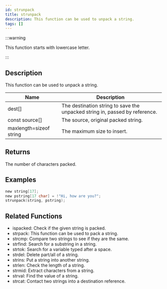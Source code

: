 ```yaml
---
id: strunpack
title: strunpack
description: This function can be used to unpack a string.
tags: []
---
```


:::warning

This function starts with lowercase letter.

:::

## Description

This function can be used to unpack a string.

| Name                    | Description                                                                 |
| ----------------------- | --------------------------------------------------------------------------- |
| dest[]                  | The destination string to save the unpacked string in, passed by reference. |
| const source[]          | The source, original packed string.                                         |
| maxlength=sizeof string | The maximum size to insert.                                                 |

## Returns

The number of characters packed.

## Examples

```c
new string[17];
new pstring[17 char] = !"Hi, how are you?";
strunpack(string, pstring);
```

## Related Functions

- ispacked: Check if the given string is packed.
- strpack: This function can be used to pack a string.
- strcmp: Compare two strings to see if they are the same.
- strfind: Search for a substring in a string.
- strtok: Search for a variable typed after a space.
- strdel: Delete part/all of a string.
- strins: Put a string into another string.
- strlen: Check the length of a string.
- strmid: Extract characters from a string.
- strval: Find the value of a string.
- strcat: Contact two strings into a destination reference.
